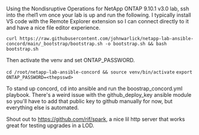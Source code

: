 Using the Nondisruptive Operations for NetApp ONTAP 9.10.1 v3.0 lab, ssh into the rhel1 vm once your lab is up and run the following. I typically install VS code with the Remote Explorer extension so I can connect directly to it and have a nice file editor experience. 

```curl https://raw.githubusercontent.com/johnwarlick/netapp-lab-ansible-concord/main/_bootstrap/bootstrap.sh -o bootstrap.sh && bash bootstrap.sh```

Then activate the venv and set ONTAP_PASSWORD. 

```cd /root/netapp-lab-ansible-concord && source venv/bin/activate```
```export ONTAP_PASSWORD=<thepsswd>```

To stand up concord, cd into ansible and run the boostrap_concord.yml playbook. There's a weird issue with the github_deploy_key ansible module so you'll have to add that public key to github manually for now, but everything else is automated.

Shout out to https://github.com/rif/spark, a nice lil http server that works great for testing upgrades in a LOD. 